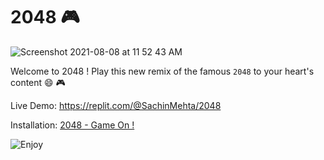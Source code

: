 # 2048 🎮

![Screenshot 2021-08-08 at 11 52 43 AM](https://user-images.githubusercontent.com/80191820/128624151-a8b0047e-7525-49f8-bb2e-cf8c0cc93b12.png)

Welcome to 2048 ! Play this new remix of the famous `2048` to your heart's content 😄 🎮

Live Demo: https://replit.com/@SachinMehta/2048

Installation: [2048 - Game On !](https://www.webintoapp.com/store/21975)


![Enjoy](https://i.pinimg.com/originals/61/51/b5/6151b56aabbd528ef8b3001f5f6d9504.gif)
